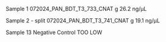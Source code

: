 
Sample 1 
072024_PAN_BDT_T3_733_CNAT
g
26.2 ng/μL

Sample 2 - split
072024_PAN_BDT_T3_741_CNAT
g
19.1 ng/μL

Sample 13 
Negative Control
TOO LOW